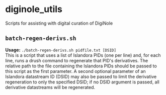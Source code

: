 # diginole_utils
Scripts for assisting with digital curation of DigiNole

## `batch-regen-derivs.sh`
**Usage:** `./batch-regen-derivs.sh pidfile.txt [DSID]`   
This is a script that uses a list of Islandora PIDs (one per line) and, for each line, runs a drush command to regenerate that PID's derivatives. The relative path to the file containing the Islandora PIDs should be passed to this script as the first parameter. A second optional parameter of an Islandora datastream ID (DSID) may also be passed to limit the derivative regeneration to only the specified DSID; if no DSID argument is passed, all derivative datastreams will be regenerated.
